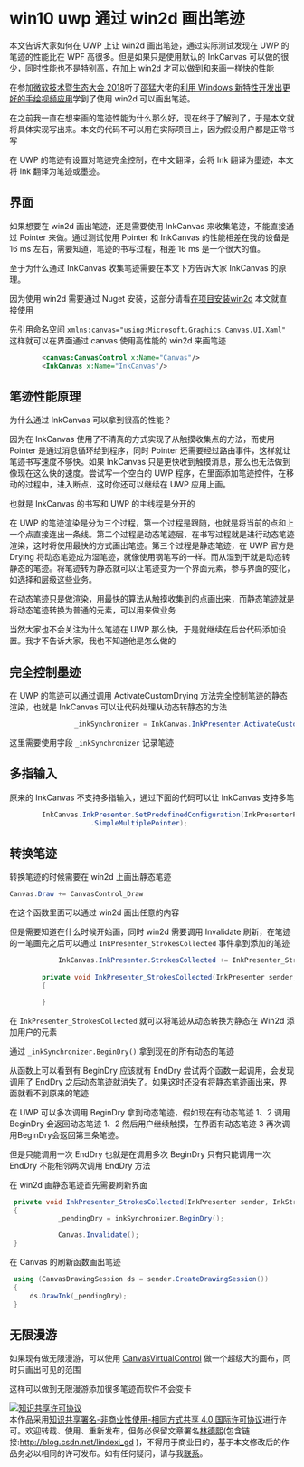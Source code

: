# win10 uwp 通过 win2d 画出笔迹

本文告诉大家如何在 UWP 上让 win2d 画出笔迹，通过实际测试发现在 UWP 的笔迹的性能比在 WPF 高很多。但是如果只是使用默认的 InkCanvas 可以做的很少，同时性能也不是特别高，在加上 win2d 才可以做到和来画一样快的性能

<!--more-->
<!-- CreateTime:2018/11/2 20:11:00 -->

<!-- csdn -->
<!-- 标签：uwp,win2d -->

在参加[微软技术暨生态大会 2018](https://walterlv.gitee.io/post/tech-summit-2018.html )听了[邵猛](https://www.cnblogs.com/shaomeng/archive/2018/01/14/8228944.html )大佬的[利用 Windows 新特性开发出更好的手绘视频应用](https://www.cnblogs.com/shaomeng/p/9769270.html )学到了使用 win2d 可以画出笔迹。

在之前我一直在想来画的笔迹性能为什么那么好，现在终于了解到了，于是本文就将具体实现写出来。本文的代码不可以用在实际项目上，因为假设用户都是正常书写

在 UWP 的笔迹有设置对笔迹完全控制，在中文翻译，会将 Ink 翻译为墨迹，本文将 Ink 翻译为笔迹或墨迹。

## 界面

如果想要在 win2d 画出笔迹，还是需要使用 InkCanvas 来收集笔迹，不能直接通过 Pointer 来做。通过测试使用 Pointer 和 InkCanvas 的性能相差在我的设备是 16 ms 左右，需要知道，笔迹的书写过程，相差 16 ms 是一个很大的值。

至于为什么通过 InkCanvas 收集笔迹需要在本文下方告诉大家 InkCanvas 的原理。

因为使用 win2d 需要通过 Nuget 安装，这部分请看[在项目安装win2d](https://lindexi.gitee.io/post/win10-uwp-win2d-%E5%85%A5%E9%97%A8-%E7%9C%8B%E8%BF%99%E4%B8%80%E7%AF%87%E5%B0%B1%E5%A4%9F%E4%BA%86.html) 本文就直接使用

先引用命名空间 `xmlns:canvas="using:Microsoft.Graphics.Canvas.UI.Xaml"` 这样就可以在界面通过 canvas 使用高性能的 win2d 来画笔迹

```xml
        <canvas:CanvasControl x:Name="Canvas"/>
        <InkCanvas x:Name="InkCanvas"/>
```

## 笔迹性能原理

为什么通过 InkCanvas 可以拿到很高的性能？

因为在 InkCanvas 使用了不清真的方式实现了从触摸收集点的方法，而使用 Pointer 是通过消息循环给到程序，同时 Pointer 还需要经过路由事件，这样就让笔迹书写速度不够快。如果 InkCanvas 只是更快收到触摸消息，那么也无法做到像现在这么快的速度。尝试写一个空白的 UWP 程序，在里面添加笔迹控件，在移动的过程中，进入断点，这时你还可以继续在 UWP 应用上画。

也就是 InkCanvas 的书写和 UWP 的主线程是分开的

在 UWP 的笔迹渲染是分为三个过程，第一个过程是跟随，也就是将当前的点和上一个点直接连出一条线。第二个过程是动态笔迹层，在书写过程就是进行动态笔迹渲染，这时将使用最快的方式画出笔迹。第三个过程是静态笔迹，在 UWP 官方是 Drying 将动态笔迹成为湿笔迹，就像使用钢笔写的一样。而从湿到干就是动态转静态的笔迹。将笔迹转为静态就可以让笔迹变为一个界面元素，参与界面的变化，如选择和层级这些业务。

在动态笔迹只是做渲染，用最快的算法从触摸收集到的点画出来，而静态笔迹就是将动态笔迹转换为普通的元素，可以用来做业务

当然大家也不会关注为什么笔迹在 UWP 那么快，于是就继续在后台代码添加设置。我才不告诉大家，我也不知道他是怎么做的

## 完全控制墨迹

在 UWP 的笔迹可以通过调用 ActivateCustomDrying 方法完全控制笔迹的静态渲染，也就是 InkCanvas 可以让代码处理从动态转静态的方法

```csharp
                _inkSynchronizer = InkCanvas.InkPresenter.ActivateCustomDrying();
```

这里需要使用字段 `_inkSynchronizer` 记录笔迹

## 多指输入

原来的 InkCanvas 不支持多指输入，通过下面的代码可以让 InkCanvas 支持多笔

```csharp
        InkCanvas.InkPresenter.SetPredefinedConfiguration(InkPresenterPredefinedConfiguration
                    .SimpleMultiplePointer);
```

## 转换笔迹

转换笔迹的时候需要在 win2d 上画出静态笔迹

```csharp
Canvas.Draw += CanvasControl_Draw
```

在这个函数里面可以通过 win2d 画出任意的内容

但是需要知道在什么时候开始画，同时 win2d 需要调用 Invalidate 刷新，在笔迹的一笔画完之后可以通过 `InkPresenter_StrokesCollected` 事件拿到添加的笔迹

```csharp
            InkCanvas.InkPresenter.StrokesCollected += InkPresenter_StrokesCollected;
       
        private void InkPresenter_StrokesCollected(InkPresenter sender, InkStrokesCollectedEventArgs args)
        {

        }
```

在 `InkPresenter_StrokesCollected` 就可以将笔迹从动态转换为静态在 Win2d 添加用户的元素

通过 `_inkSynchronizer.BeginDry()` 拿到现在的所有动态的笔迹

从函数上可以看到有 BeginDry 应该就有 EndDry 尝试两个函数一起调用，会发现调用了 EndDry 之后动态笔迹就消失了。如果这时还没有将静态笔迹画出来，界面就看不到原来的笔迹

在 UWP 可以多次调用 BeginDry 拿到动态笔迹，假如现在有动态笔迹 1、2 调用 BeginDry 会返回动态笔迹 1、2 然后用户继续触摸，在界面有动态笔迹 3 再次调用BeginDry会返回第三条笔迹。

但是只能调用一次 EndDry 也就是在调用多次 BeginDry 只有只能调用一次 EndDry 不能相邻两次调用 EndDry 方法

在 win2d 画静态笔迹首先需要刷新界面

```csharp
 private void InkPresenter_StrokesCollected(InkPresenter sender, InkStrokesCollectedEventArgs args)
 {
            _pendingDry = inkSynchronizer.BeginDry();

            Canvas.Invalidate();
 }
```

在 Canvas 的刷新函数画出笔迹

```csharp
 using (CanvasDrawingSession ds = sender.CreateDrawingSession())
 {
     ds.DrawInk(_pendingDry);
 }
```

## 无限漫游

如果现有做无限漫游，可以使用 [CanvasVirtualControl](https://lindexi.gitee.io/post/win10-uwp-win2d-CanvasVirtualControl.html ) 做一个超级大的画布，同时只画出可见的范围

这样可以做到无限漫游添加很多笔迹而软件不会变卡

<a rel="license" href="http://creativecommons.org/licenses/by-nc-sa/4.0/"><img alt="知识共享许可协议" style="border-width:0" src="https://licensebuttons.net/l/by-nc-sa/4.0/88x31.png" /></a><br />本作品采用<a rel="license" href="http://creativecommons.org/licenses/by-nc-sa/4.0/">知识共享署名-非商业性使用-相同方式共享 4.0 国际许可协议</a>进行许可。欢迎转载、使用、重新发布，但务必保留文章署名[林德熙](http://blog.csdn.net/lindexi_gd)(包含链接:http://blog.csdn.net/lindexi_gd )，不得用于商业目的，基于本文修改后的作品务必以相同的许可发布。如有任何疑问，请与我[联系](mailto:lindexi_gd@163.com)。
